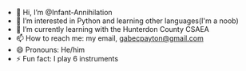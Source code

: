 - 👋 Hi, I’m @Infant-Annihilation
- 👀 I’m interested in Python and learning other languages(I'm a noob)
- 🌱 I’m currently learning with the Hunterdon County CSAEA
- 📫 How to reach me: my email, gabecpayton@gmail.com
- 😄 Pronouns: He/him
- ⚡ Fun fact: I play 6 instruments

<!---
Infant-Annihilation/Infant-Annihilation is a ✨ special ✨ repository because its `README.md` (this file) appears on your GitHub profile.
You can click the Preview link to take a look at your changes.
--->
